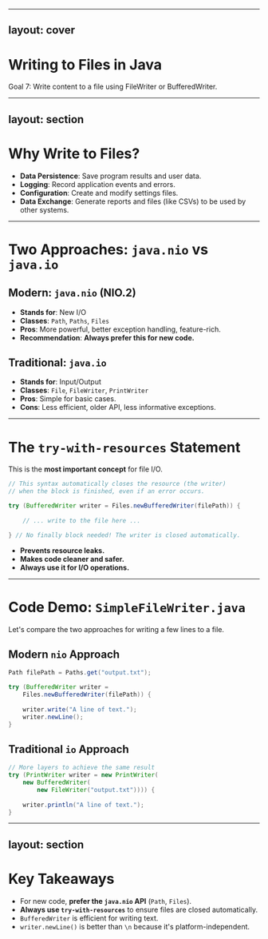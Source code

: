 

---
layout: cover
---

# Writing to Files in Java

<div class="pt-12">
  <span class="px-2 py-1 rounded">
    Goal 7: Write content to a file using FileWriter or BufferedWriter.
  </span>
</div>

---
layout: section
---

# Why Write to Files?

<v-clicks>

- **Data Persistence**: Save program results and user data.
- **Logging**: Record application events and errors.
- **Configuration**: Create and modify settings files.
- **Data Exchange**: Generate reports and files (like CSVs) to be used by other systems.

</v-clicks>

---

# Two Approaches: `java.nio` vs `java.io`

<div class="grid grid-cols-2 gap-8">

<div>

## **Modern: `java.nio` (NIO.2)**
- **Stands for**: New I/O
- **Classes**: `Path`, `Paths`, `Files`
- **Pros**: More powerful, better exception handling, feature-rich.
- **Recommendation**: **Always prefer this for new code.**

</div>

<div>

## **Traditional: `java.io`**
- **Stands for**: Input/Output
- **Classes**: `File`, `FileWriter`, `PrintWriter`
- **Pros**: Simple for basic cases.
- **Cons**: Less efficient, older API, less informative exceptions.

</div>

</div>

---

# The `try-with-resources` Statement

This is the **most important concept** for file I/O.

```java
// This syntax automatically closes the resource (the writer)
// when the block is finished, even if an error occurs.

try (BufferedWriter writer = Files.newBufferedWriter(filePath)) {
    
    // ... write to the file here ...

} // No finally block needed! The writer is closed automatically.
```

<v-clicks>

- **Prevents resource leaks.**
- **Makes code cleaner and safer.**
- **Always use it for I/O operations.**

</v-clicks>

---

# Code Demo: `SimpleFileWriter.java`

Let's compare the two approaches for writing a few lines to a file.

<div class="grid grid-cols-2 gap-8">

<div>

## **Modern `nio` Approach**
```java
Path filePath = Paths.get("output.txt");

try (BufferedWriter writer = 
    Files.newBufferedWriter(filePath)) {
    
    writer.write("A line of text.");
    writer.newLine();
}
```

</div>

<div>

## **Traditional `io` Approach**
```java
// More layers to achieve the same result
try (PrintWriter writer = new PrintWriter(
    new BufferedWriter(
        new FileWriter("output.txt")))) {
            
    writer.println("A line of text.");
}
```

</div>

</div>

---
layout: section
---

# Key Takeaways

<v-clicks>

- For new code, **prefer the `java.nio` API** (`Path`, `Files`).
- **Always use `try-with-resources`** to ensure files are closed automatically.
- `BufferedWriter` is efficient for writing text.
- `writer.newLine()` is better than `\n` because it's platform-independent.

</v-clicks>

